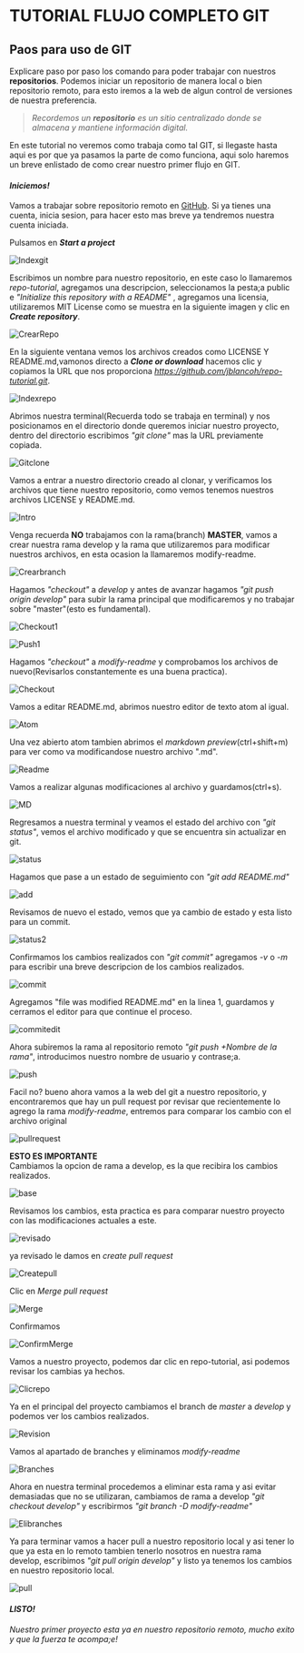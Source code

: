 TUTORIAL FLUJO COMPLETO GIT
==
Paos para uso de GIT
--

Explicare paso por paso los comando para poder trabajar con nuestros __repositorios__. Podemos iniciar un repositorio de manera local o bien repositorio remoto, para esto iremos a la web de algun control de versiones de nuestra preferencia.

>*Recordemos un __repositorio__ es un sitio centralizado donde se almacena y mantiene información digital.*

En este tutorial no veremos como trabaja como tal GIT, si llegaste hasta aqui es por que ya pasamos la parte de como funciona, aqui solo haremos un breve enlistado de como crear nuestro primer flujo en GIT.

#### ***Iniciemos!***


Vamos a trabajar sobre repositorio remoto en [GitHub](https://github.com/).
Si ya tienes una cuenta, inicia sesion, para hacer esto mas breve ya tendremos nuestra cuenta iniciada.

Pulsamos en ***Start a project***

![Indexgit](img/githubindex.png "Index Git")

Escribimos un nombre para nuestro repositorio, en este caso lo llamaremos *repo-tutorial*, agregamos una descripcion, seleccionamos la pesta;a public e *"Initialize this repository with a README"* , agregamos una licensia, utilizaremos MIT License como se muestra en la siguiente imagen y clic en ***Create repository***.

![CrearRepo](img/crear-repo.png "Crear Repo")

En la siguiente ventana vemos los archivos creados como LICENSE Y README.md,vamonos directo a ***Clone or download*** hacemos clic y copiamos la URL que nos proporciona *https://github.com/jblancoh/repo-tutorial.git*.

![Indexrepo](img/clonegit.png "Index Repo")

Abrimos nuestra terminal(Recuerda todo se trabaja en terminal) y nos posicionamos en el directorio donde queremos iniciar nuestro proyecto, dentro del directorio escribimos *"git clone"* mas la URL previamente copiada.

![Gitclone](img/gitclone2.png "Git Clone")

Vamos a entrar a nuestro directorio creado al clonar, y verificamos los archivos que tiene nuestro repositorio, como vemos tenemos nuestros archivos LICENSE y README.md.

![Intro](img/ls.png "Entrar a directorio")

Venga recuerda **NO** trabajamos con la rama(branch) **MASTER**, vamos a crear nuestra rama develop y la rama que utilizaremos para modificar nuestros archivos, en esta ocasion la llamaremos modify-readme.

![Crearbranch](img/gitbranch.png "Crear branch")

Hagamos *"checkout"* a *develop* y antes de avanzar hagamos *"git push origin develop"* para subir la rama principal que modificaremos y no trabajar sobre "master"(esto es fundamental).

![Checkout1](img/chdev1.png)

![Push1](img/push1.png)

Hagamos *"checkout"* a *modify-readme* y comprobamos los archivos de nuevo(Revisarlos constantemente es una buena practica).

![Checkout](img/checkout.png "Checkout")

Vamos a editar README.md, abrimos nuestro editor de texto atom al igual.

![Atom](img/atom.png)

Una vez abierto atom tambien abrimos el *markdown preview*(ctrl+shift+m) para ver como va modificandose nuestro archivo ".md".

![Readme](img/inicioreadme.png)

Vamos a realizar algunas modificaciones al archivo y guardamos(ctrl+s).

![MD](img/readmemark.png)

Regresamos a nuestra terminal y veamos el estado del archivo con *"git status"*, vemos el archivo modificado y que se encuentra sin actualizar en git.

![status](img/status1.png)

Hagamos que pase a un estado de seguimiento con *"git add README.md"*

![add](img/add.png)


Revisamos de nuevo el estado, vemos que ya cambio de estado y esta listo para un commit.

![status2](img/status2.png)

Confirmamos los cambios realizados con *"git commit"* agregamos *-v* o *-m* para escribir una breve descripcion de los cambios realizados.

![commit](img/commitv.png)

Agregamos "file was modified README.md" en la linea 1, guardamos y cerramos el editor para que continue el proceso.

![commitedit](img/commitedit.png)

Ahora subiremos la rama al repositorio remoto *"git push +Nombre de la rama"*, introducimos nuestro nombre de usuario y contrase;a.

![push](img/push.png)

Facil no? bueno ahora vamos a la web del git a nuestro repositorio, y encontraremos que hay un pull request por revisar que recientemente lo agrego la rama *modify-readme*, entremos para comparar los cambio con el archivo original

![pullrequest](img/pullrequest.png)

**ESTO ES IMPORTANTE**  
Cambiamos la opcion de rama a develop, es la que recibira los cambios realizados.

![base](img/base1.png)

Revisamos los cambios, esta practica es para comparar nuestro proyecto con las modificaciones actuales a este.

![revisado](img/revisado.png)

ya revisado le damos en *create pull request*

![Createpull](img/createpull.png)

Clic en *Merge pull request*

![Merge](img/merge.png)

Confirmamos

![ConfirmMerge](img/confirm.png)

Vamos a nuestro proyecto, podemos dar clic en repo-tutorial, asi podemos revisar los cambias ya hechos.

![Clicrepo](img/clicrepo.png)

Ya en el principal del proyecto cambiamos el branch de *master* a *develop* y podemos ver los cambios realizados.

![Revision](img/revisiondevelop.png)

Vamos al apartado de branches y eliminamos *modify-readme*

![Branches](img/clicbranches.png)

Ahora en nuestra terminal procedemos a eliminar esta rama y asi evitar demasiadas que no se utilizaran, cambiamos de rama a develop *"git checkout develop"* y escribirmos *"git branch -D modify-readme"*

![Elibranches](img/elibranches.png)

Ya para terminar vamos a hacer pull a nuestro repositorio local y asi tener lo que ya esta en lo remoto tambien tenerlo nosotros en nuestra rama develop, escribimos *"git pull origin develop"* y listo ya tenemos los cambios en nuestro repositorio local.

![pull](img/pull.png)

#### ***LISTO!***    
###### Nuestro primer proyecto esta ya en nuestro repositorio remoto, mucho exito y que la fuerza te acompa;e!
